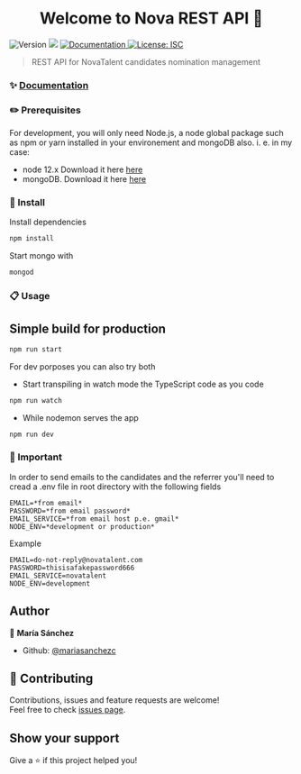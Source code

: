 <h1 align="center">Welcome to Nova REST API 👋</h1>
<p>
  <img alt="Version" src="https://img.shields.io/badge/version-1.0.0-blue.svg?cacheSeconds=2592000" />
  <img src="https://img.shields.io/badge/node-12.x-blue.svg" />
  <a href="https://app.swaggerhub.com/apis/mariasanchezc/nova-rest_api/1.0.0" target="_blank">
    <img alt="Documentation" src="https://img.shields.io/badge/documentation-yes-brightgreen.svg" />
  </a>
  <a href="#" target="_blank">
    <img alt="License: ISC" src="https://img.shields.io/badge/License-ISC-yellow.svg" />
  </a>
</p>

> REST API for NovaTalent candidates nomination management

### ✨ [Documentation](https://app.swaggerhub.com/apis/mariasanchezc/nova-rest_api/1.0.0)

### ✏️ Prerequisites

For development, you will only need Node.js, a node global package such as npm or yarn installed in your environement and mongoDB also. i. e. in my case:

- node 12.x Download it here [here](https://nodejs.org/en/download/)
- mongoDB. Download it here [here](https://www.mongodb.com/try)

### 🔧 Install

Install dependencies
```sh
npm install
```
Start mongo with
```sh
mongod 
```

### 📋 Usage

## Simple build for production

```sh
npm run start
```

For dev porposes you can also try both
- Start transpiling in watch mode the TypeScript code as you code
```sh
npm run watch
```
- While nodemon serves the app
```sh
npm run dev
```
### 🛑 Important

In order to send emails to the candidates and the referrer you'll need to cread a .env file in root directory with the following fields
```console
EMAIL=*from email*
PASSWORD=*from email password*
EMAIL_SERVICE=*from email host p.e. gmail*
NODE_ENV=*development or production*
```
Example
```console
EMAIL=do-not-reply@novatalent.com
PASSWORD=thisisafakepassword666
EMAIL_SERVICE=novatalent
NODE_ENV=development
```

## Author

👤 **María Sánchez**

* Github: [@mariasanchezc](https://github.com/mariasanchezc)

## 🤝 Contributing

Contributions, issues and feature requests are welcome!<br />Feel free to check [issues page](https://github.com/mariasanchezc/nova-rest-api/issues). 

## Show your support

Give a ⭐️ if this project helped you!
